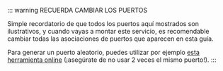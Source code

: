 ::: warning RECUERDA CAMBIAR LOS PUERTOS

Simple recordatorio de que todos los puertos aquí mostrados son ilustrativos, y cuando vayas a montar este servicio, es recomendable cambiar todas las asociaciones de puertos que aparecen en esta guía.

Para generar un puerto aleatorio, puedes utilizar por ejemplo [esta herramienta online](https://it-tools.tech/random-port-generator) (¡asegúrate de no usar 2 veces el mismo puerto!).
:::
